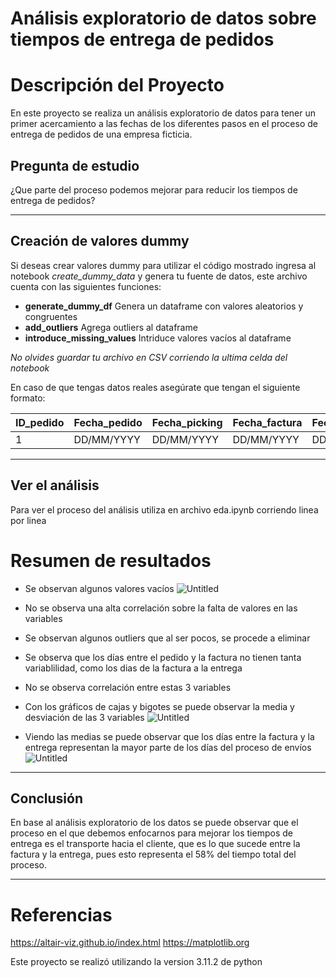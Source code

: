 # Análisis exploratorio de datos sobre tiempos de entrega de pedidos

# Descripción del Proyecto

En este proyecto se realiza un análisis exploratorio de datos para tener un primer acercamiento a las fechas de los diferentes pasos en el proceso de entrega de pedidos de una empresa ficticia.

## Pregunta de estudio

¿Que parte del proceso podemos mejorar para reducir los tiempos de entrega de pedidos?
______
## Creación de valores dummy

Si deseas crear valores dummy para utilizar el código mostrado ingresa al notebook *create_dummy_data* y genera tu fuente de datos, este archivo cuenta con las siguientes funciones:

* **generate_dummy_df** Genera un dataframe con valores aleatorios y congruentes
* **add_outliers** Agrega outliers al dataframe
* **introduce_missing_values** Intriduce valores vacíos al dataframe

*No olvides guardar tu archivo en CSV corriendo la ultima celda del notebook*

En caso de que tengas datos reales asegúrate que tengan el siguiente formato:

| ID_pedido | Fecha_pedido | Fecha_picking | Fecha_factura | Fecha_entrega |
|-----------|--------------|--------------|--------------|--------------|
| 1         | DD/MM/YYYY   | DD/MM/YYYY   | DD/MM/YYYY   | DD/MM/YYYY   |
____
## Ver el análisis

Para ver el proceso del análisis utiliza en archivo eda.ipynb corriendo linea por linea

# Resumen de resultados

* Se observan algunos valores vacíos 
![Untitled](https://raw.githubusercontent.com/Alejandro-Tecno/EDA_project/main/results/images/empty_values.png)

* No se observa una alta correlación sobre la falta de valores en las variables
* Se observan algunos outliers que al ser pocos, se procede a eliminar
* Se observa que los días entre el pedido y la factura no tienen tanta variablilidad, como los dias de la factura a la entrega
* No se observa correlación entre estas 3 variables
* Con los gráficos de cajas y bigotes se puede observar la media y desviación de las 3 variables
![Untitled](https://raw.githubusercontent.com/Alejandro-Tecno/EDA_project/main/results/images/boxplot.png)

* Viendo las medias se puede observar que los días entre la factura y la entrega representan la mayor parte de los días del proceso de envíos
![Untitled](https://raw.githubusercontent.com/Alejandro-Tecno/EDA_project/main/results/images/radial.png)
______
## Conclusión

En base al análisis exploratorio de los datos se puede observar que el proceso en el que debemos enfocarnos para mejorar los tiempos de entrega es el transporte hacia el cliente, que es lo que sucede entre la factura y la entrega, pues esto representa el 58% del tiempo total del proceso.
______
# Referencias

https://altair-viz.github.io/index.html
https://matplotlib.org


Este proyecto se realizó utilizando la version 3.11.2 de python